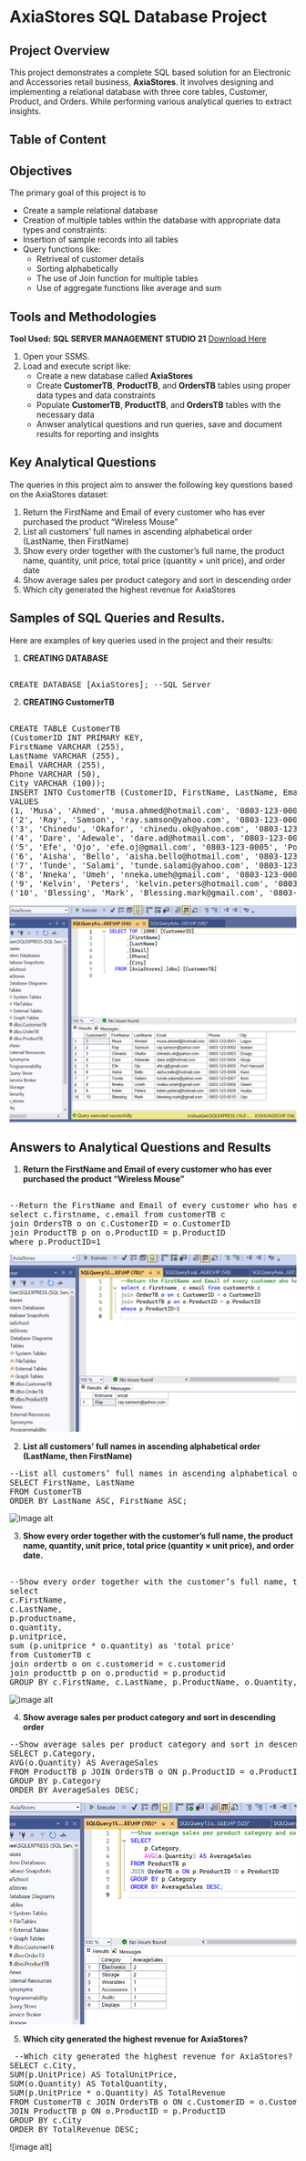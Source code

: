 # AxiaStores SQL Database Project

## Project Overview
This project demonstrates a complete SQL based solution for an Electronic and Accessories retail business, **AxiaStores**. It involves designing and implementing a relational database with three core tables, Customer, Product, and Orders. While performing various analytical queries to extract insights.


## Table of Content



## Objectives
The primary goal of this project is to
- Create a sample relational database
- Creation of multiple tables within the database with appropriate data types and constraints:
- Insertion of sample records into all tables
- Query functions like:
    - Retriveal of customer details
    - Sorting alphabetically
    - The use of Join function for multiple tables
    - Use of aggregate functions like average and sum


## Tools and Methodologies
**Tool Used:** **SQL SERVER MANAGEMENT STUDIO 21** [Download Here](https://www.microsoft.com/en-us/sql-server/sql-server-downloads)


1. Open your SSMS.
2. Load and execute script like:
   - Create a new database called **AxiaStores**
   - Create **CustomerTB**, **ProductTB**, and **OrdersTB** tables using proper data types and data constraints
   - Populate **CustomerTB**, **ProductTB**, and **OrdersTB** tables with the necessary data
   - Anwser analytical questions and run queries, save and document results for reporting and insights
  
## Key Analytical Questions 
The queries in this project aim to answer the following key questions based on the AxiaStores dataset: 
1. Return the FirstName and Email of every customer who has ever purchased the product “Wireless Mouse”
2. List all customers’ full names in ascending alphabetical order (LastName, then FirstName)
3. Show every order together with the customer’s full name, the product name, quantity, unit price, total price (quantity × unit price), and order date
4. Show average sales per product category and sort in descending order
5. Which city generated the highest revenue for AxiaStores


 ## Samples of SQL Queries and Results.
 Here are examples of key queries used in the project and their results: 
 1. **CREATING DATABASE**
<pre> 
CREATE DATABASE [AxiaStores]; --SQL Server
</pre>

2. **CREATING CustomerTB**
<pre> 
CREATE TABLE CustomerTB 
(CustomerID INT PRIMARY KEY, 
FirstName VARCHAR (255), 
LastName VARCHAR (255), 
Email VARCHAR (255), 
Phone VARCHAR (50), 
City VARCHAR (100));
INSERT INTO CustomerTB (CustomerID, FirstName, LastName, Email, Phone, City) 
VALUES
(1, 'Musa', 'Ahmed', 'musa.ahmed@hotmail.com', '0803‑123‑0001', 'Lagos'),
('2', 'Ray', 'Samson', 'ray.samson@yahoo.com', '0803‑123‑0002', 'Ibadan'), 
('3', 'Chinedu', 'Okafor', 'chinedu.ok@yahoo.com', '0803‑123‑0003', 'Enugu'),
('4', 'Dare', 'Adewale', 'dare.ad@hotmail.com', '0803‑123‑0004', 'Abuja'), 
('5', 'Efe', 'Ojo', 'efe.oj@gmail.com', '0803‑123‑0005', 'Port Harcourt'), 
('6', 'Aisha', 'Bello', 'aisha.bello@hotmail.com', '0803‑123‑0006', 'Kano'),
('7', 'Tunde', 'Salami', 'tunde.salami@yahoo.com', '0803‑123‑0007', 'Ilorin'),
('8', 'Nneka', 'Umeh', 'nneka.umeh@gmail.com', '0803‑123‑0008', 'Owerri'), 
('9', 'Kelvin', 'Peters', 'kelvin.peters@hotmail.com', '0803‑123‑0009', 'Asaba'),
('10', 'Blessing', 'Mark', 'Blessing.mark@gmail.com', '0803‑123‑0010', 'Uyo');
</pre> 

![image alt](https://github.com/JoshuaGee-bit/SQL-Projects/blob/01405202269d7c5220bf59948c941d86b60643a5/CustomerTB.png)


## Answers to Analytical Questions and Results 
1. **Return the FirstName and Email of every customer who has ever purchased the product “Wireless Mouse”**
<pre> 
--Return the FirstName and Email of every customer who has ever purchased the product “Wireless Mouse” 
select c.firstname, c.email from customerTB c
join OrdersTB o on c.CustomerID = o.CustomerID 
join ProductTB p on o.ProductID = p.ProductID 
where p.ProductID=1 
</pre> 

![image alt](https://github.com/JoshuaGee-bit/SQL-Projects/blob/697671aa1bb335e9f63d46a98222a677cf4b4092/Return%20the%20FirstName%20and%20Email%20of%20every%20customer%20who%20has%20ever%20purchased%20the%20product%20Wireless%20Mouse.png)

2. **List all customers’ full names in ascending alphabetical order (LastName, then FirstName)**
<pre>
--List all customers’ full names in ascending alphabetical order (LastName, then FirstName) 
SELECT FirstName, LastName 
FROM CustomerTB 
ORDER BY LastName ASC, FirstName ASC; 
</pre> 

![image alt](https://github.com/JoshuaGee-bit/SQL-Projects/blob/6b4e81d1a2cfd91373fd45b8b8ea99e70544a2c8/List%20all%20customers%E2%80%99%20full%20names%20in%20ascending%20alphabetical%20order%20(LastName%2C%20then%20FirstName)%20.png)


3. **Show every order together with the customer’s full name, the product name, quantity, unit price, total price (quantity × unit price), and order date.**
<pre> 
--Show every order together with the customer’s full name, the product name, quantity, unit price, total price (quantity × unit price), and order date. 
select
c.FirstName, 
c.LastName,
p.productname,
o.quantity, 
p.unitprice,
sum (p.unitprice * o.quantity) as 'total price' 
from CustomerTB c 
join ordertb o on c.customerid = c.customerid
join producttb p on o.productid = p.productid 
GROUP BY c.FirstName, c.LastName, p.ProductName, o.Quantity,p.UnitPrice;
</pre>

![image alt](https://github.com/JoshuaGee-bit/SQL-Projects/blob/20bf2eca4effb170e6cc7f235ec1e41e291528df/Show%20every%20order%20together%20with%20the%20customer%E2%80%99s%20full%20name%2C%20the%20product%20name%2C%20quantity%2C%20Unit%20Price%20and%20Total%20Price.png)


4. **Show average sales per product category and sort in descending order**
<pre>
--Show average sales per product category and sort in descending order
SELECT p.Category, 
AVG(o.Quantity) AS AverageSales 
FROM ProductTB p JOIN OrdersTB o ON p.ProductID = o.ProductID 
GROUP BY p.Category 
ORDER BY AverageSales DESC; 
</pre> 

![image alt](https://github.com/JoshuaGee-bit/SQL-Projects/blob/abd2eabd9e4a938487ce05a49f577c7aa30a18f4/Show%20average%20sales%20per%20product%20category%20and%20sort%20in%20descending%20order.png)


5. **Which city generated the highest revenue for AxiaStores?**
<pre> --Which city generated the highest revenue for AxiaStores? 
SELECT c.City, 
SUM(p.UnitPrice) AS TotalUnitPrice, 
SUM(o.Quantity) AS TotalQuantity, 
SUM(p.UnitPrice * o.Quantity) AS TotalRevenue 
FROM CustomerTB c JOIN OrdersTB o ON c.CustomerID = o.CustomerID 
JOIN ProductTB p ON o.ProductID = p.ProductID 
GROUP BY c.City 
ORDER BY TotalRevenue DESC;
</pre> 

![image alt]

